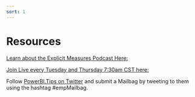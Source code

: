 ```yaml
---
sort: 1
---
```




# Resources

[Learn about the Explicit Measures Podcast Here:](https://powerbi.tips/explicit-measures-power-bi-podcast/)

[Join Live every Tuesday and Thursday 7:30am CST here:](https://www.youtube.com/watch?v=icvr4KFzgLA&list=PLn1m_aBmgsbHr83c1P6uqaWF5PLdFzOjj)

Follow [PowerBI.Tips on Twitter](https://twitter.com/powerbitips) and submit a Mailbag by tweeting to them using the hashtag #empMailbag.

